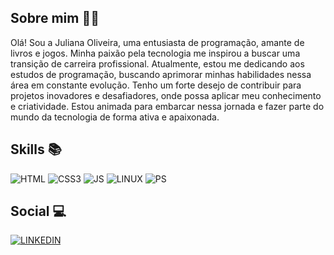 ## Sobre mim 👩‍💻

 
Olá! Sou a Juliana Oliveira, uma entusiasta de programação, amante de livros e jogos. Minha paixão pela tecnologia me inspirou a buscar uma transição de carreira profissional. Atualmente, estou me dedicando aos estudos de programação, buscando aprimorar minhas habilidades nessa área em constante evolução. Tenho um forte desejo de contribuir para projetos inovadores e desafiadores, onde possa aplicar meu conhecimento e criatividade. Estou animada para embarcar nessa jornada e fazer parte do mundo da tecnologia de forma ativa e apaixonada.

## Skills 📚

![HTML](https://img.shields.io/badge/HTML5-E34F26?style=for-the-badge&logo=html5&logoColor=white)
![CSS3](https://img.shields.io/badge/CSS3-1572B6?style=for-the-badge&logo=css3&logoColor=white)
![JS](https://img.shields.io/badge/JavaScript-F7DF1E?style=for-the-badge&logo=javascript&logoColor=black)
![LINUX](https://img.shields.io/badge/Linux_Mint-87CF3E?style=for-the-badge&logo=linux-mint&logoColor=white)
![PS](https://img.shields.io/badge/Adobe%20Photoshop-31A8FF?style=for-the-badge&logo=Adobe%20Photoshop&logoColor=black)

## Social 💻

[![LINKEDIN](https://img.shields.io/badge/LinkedIn-0077B5?style=for-the-badge&logo=linkedin&logoColor=white)](https://www.linkedin.com/in/juliana-oliveira-977b61166/)
